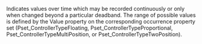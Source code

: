 Indicates values over time which may be recorded continuously or only when changed beyond a particular deadband.  The range of possible values is defined by the Value property on the corresponding occurrence property set (Pset_ControllerTypeFloating, Pset_ControllerTypeProportional, Pset_ControllerTypeMultiPosition, or Pset_ControllerTypeTwoPosition).